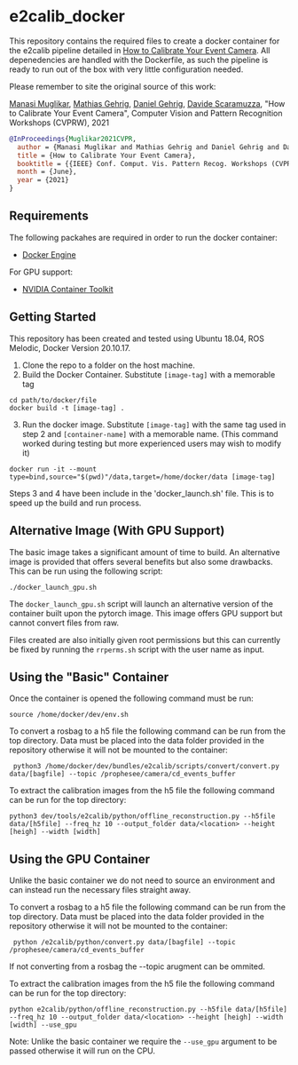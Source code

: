 # e2calib_docker
This repository contains the required files to create a docker container for the e2calib pipeline detailed in [How to Calibrate Your Event Camera](http://rpg.ifi.uzh.ch/docs/CVPRW21_Muglikar.pdf). All depenedencies are handled with the Dockerfile, as such the pipeline is ready to run out of the box with very little configuration needed. 

Please remember to site the original source of this work: 

[Manasi Muglikar](https://manasi94.github.io/), [Mathias Gehrig](https://magehrig.github.io/), [Daniel Gehrig](https://danielgehrig18.github.io/), [Davide Scaramuzza](http://rpg.ifi.uzh.ch/people_scaramuzza.html), "How to Calibrate Your Event Camera", Computer Vision and Pattern Recognition Workshops (CVPRW), 2021

```bibtex
@InProceedings{Muglikar2021CVPR,
  author = {Manasi Muglikar and Mathias Gehrig and Daniel Gehrig and Davide Scaramuzza},
  title = {How to Calibrate Your Event Camera},
  booktitle = {{IEEE} Conf. Comput. Vis. Pattern Recog. Workshops (CVPRW)},
  month = {June},
  year = {2021}
}
```

## Requirements

The following packahes are required in order to run the docker container:
* [Docker Engine](https://docs.docker.com/engine/install/ubuntu/)

For GPU support:
* [NVIDIA Container Toolkit](https://github.com/NVIDIA/nvidia-docker)

## Getting Started
This repository has been created and tested using Ubuntu 18.04, ROS Melodic, Docker Version 20.10.17.

1. Clone the repo to a folder on the host machine.
2. Build the Docker Container. Substitute `[image-tag]` with a memorable tag
```
cd path/to/docker/file
docker build -t [image-tag] . 
```

3. Run the docker image. Substitute `[image-tag]` with the same tag used in step 2 and `[container-name]` with a memorable name. (This command worked during testing but more experienced users may wish to modify it)
```
docker run -it --mount type=bind,source="$(pwd)"/data,target=/home/docker/data [image-tag]
```
Steps 3 and 4 have been include in the 'docker_launch.sh' file. This is to speed up the build and run process.

## Alternative Image (With GPU Support)

The basic image takes a significant amount of time to build. 
An alternative image is provided that offers several benefits but also some drawbacks. This can be run using the following script:
```
./docker_launch_gpu.sh
```
The `docker_launch_gpu.sh` script will launch an alternative version of the container built upon the pytorch image. This image offers GPU support but cannot convert files from raw. 

Files created are also initially given root permissions but this can currently be fixed by running the `rrperms.sh` script with the user name as input.

## Using the "Basic" Container

Once the container is opened the following command must be run:
```
source /home/docker/dev/env.sh
```

To convert a rosbag to a h5 file the following command can be run from the top directory. Data must be placed into the data folder provided in the repository otherwise it will not be mounted to the container:
```
 python3 /home/docker/dev/bundles/e2calib/scripts/convert/convert.py data/[bagfile] --topic /prophesee/camera/cd_events_buffer
```

To extract the calibration images from the h5 file the following command can be run for the top directory:
```
python3 dev/tools/e2calib/python/offline_reconstruction.py --h5file data/[h5file] --freq_hz 10 --output_folder data/<location> --height [heigh] --width [width] 
```

## Using the GPU Container

Unlike the basic container we do not need to source an environment and can instead run the necessary files straight away.

To convert a rosbag to a h5 file the following command can be run from the top directory. Data must be placed into the data folder provided in the repository otherwise it will not be mounted to the container:
```
 python /e2calib/python/convert.py data/[bagfile] --topic /prophesee/camera/cd_events_buffer
```
If not converting from a rosbag the --topic arugment can be ommited. 

To extract the calibration images from the h5 file the following command can be run for the top directory:
```
python e2calib/python/offline_reconstruction.py --h5file data/[h5file] --freq_hz 10 --output_folder data/<location> --height [heigh] --width [width] --use_gpu
```
Note: Unlike the basic container we require the `--use_gpu` argument to be passed otherwise it will run on the CPU.